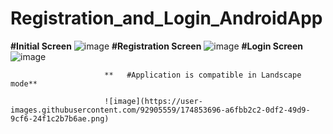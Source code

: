 # Registration_and_Login_AndroidApp
**#Initial Screen**
![image](https://user-images.githubusercontent.com/92905559/174852103-f01d941f-7d80-4782-a210-d2a11bdcbe06.png)
**#Registration Screen**
![image](https://user-images.githubusercontent.com/92905559/174852182-a841decb-7ac8-45f3-bf5a-7ae079bf65df.png)
**#Login Screen**
![image](https://user-images.githubusercontent.com/92905559/174852241-2ef42094-f033-48e2-88e3-85cd5390d19b.png)


                         **   #Application is compatible in Landscape mode**
                         
                         ![image](https://user-images.githubusercontent.com/92905559/174853696-a6fbb2c2-0df2-49d9-9cf6-24f1c2b7b6ae.png)

